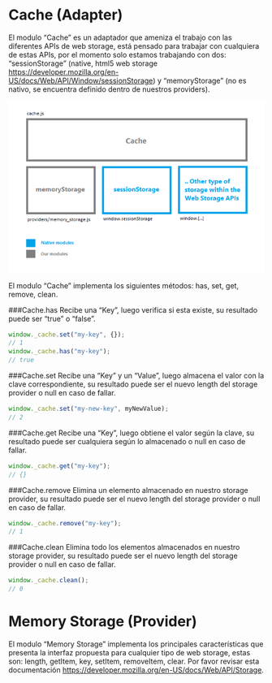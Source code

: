 Cache (Adapter)
===============

El modulo “Cache” es un adaptador que ameniza el trabajo con las diferentes APIs de web storage, está pensado para trabajar con cualquiera de estas APIs, por el momento solo estamos trabajando con dos:  “sessionStorage” (native, html5 web storage https://developer.mozilla.org/en-US/docs/Web/API/Window/sessionStorage) y “memoryStorage” (no es nativo, se encuentra definido dentro de nuestros providers).

![Diagram.](./screenshots/diagram.png)

El modulo “Cache” implementa los siguientes métodos: has, set, get, remove, clean.
 
###Cache.has
Recibe una “Key”, luego verifica si esta existe, su resultado puede ser “true” o “false”.
```js
window._cache.set("my-key", {});
// 1
window._cache.has("my-key");
// true
```

###Cache.set
Recibe una “Key” y un “Value”, luego almacena el valor con la clave correspondiente, su resultado puede ser el nuevo length del storage provider o null en caso de fallar.
```js
window._cache.set("my-new-key", myNewValue);
// 2
```

###Cache.get 
Recibe una “Key”,  luego obtiene el valor según la clave, su resultado puede ser cualquiera según lo almacenado o null en caso de fallar. 
```js
window._cache.get("my-key");
// {}
```

###Cache.remove 
Elimina un elemento almacenado en nuestro storage provider, su resultado puede ser el nuevo length del storage provider o null en caso de fallar.
```js
window._cache.remove("my-key");
// 1
```

###Cache.clean 
Elimina todo los elementos almacenados en nuestro storage provider, su resultado puede ser el nuevo length del storage provider o null en caso de fallar.
```js
window._cache.clean();
// 0
```

Memory Storage (Provider)
=========================

El modulo “Memory Storage” implementa los principales características que presenta la interfaz propuesta para cualquier tipo de web storage, estas son: length, getItem, key, setItem, removeItem, clear. Por favor revisar esta documentación https://developer.mozilla.org/en-US/docs/Web/API/Storage.